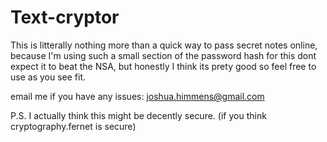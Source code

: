 # Text-cryptor
This is litterally nothing more than a quick way to pass secret notes online, because I'm using such a small section of the password hash for this dont expect it to beat the NSA, but honestly I think its prety good so feel free to use as you see fit. 

email me if you have any issues: [joshua.himmens@gmail.com](mailto:joshua.himmens@gmail.com)

P.S. I actually think this might be decently secure. (if you think cryptography.fernet is secure)
